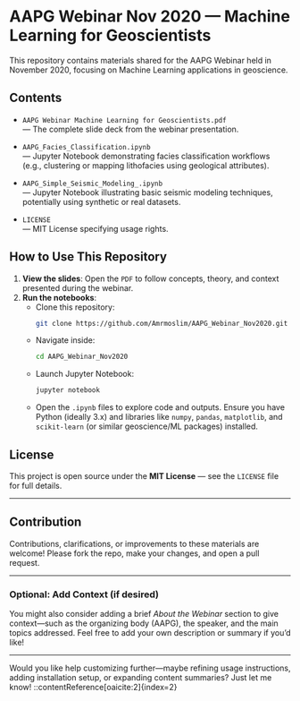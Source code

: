 # AAPG Webinar Nov 2020 — Machine Learning for Geoscientists

This repository contains materials shared for the AAPG Webinar held in November 2020, focusing on Machine Learning applications in geoscience.

## Contents

- `AAPG Webinar Machine Learning for Geoscientists.pdf`  
  — The complete slide deck from the webinar presentation.

- `AAPG_Facies_Classification.ipynb`  
  — Jupyter Notebook demonstrating facies classification workflows (e.g., clustering or mapping lithofacies using geological attributes).

- `AAPG_Simple_Seismic_Modeling_.ipynb`  
  — Jupyter Notebook illustrating basic seismic modeling techniques, potentially using synthetic or real datasets.

- `LICENSE`  
  — MIT License specifying usage rights.

## How to Use This Repository

1. **View the slides**: Open the `PDF` to follow concepts, theory, and context presented during the webinar.
2. **Run the notebooks**:
   - Clone this repository:
     ```bash
     git clone https://github.com/Amrmoslim/AAPG_Webinar_Nov2020.git
     ```
   - Navigate inside:
     ```bash
     cd AAPG_Webinar_Nov2020
     ```
   - Launch Jupyter Notebook:
     ```bash
     jupyter notebook
     ```
   - Open the `.ipynb` files to explore code and outputs. Ensure you have Python (ideally 3.x) and libraries like `numpy`, `pandas`, `matplotlib`, and `scikit-learn` (or similar geoscience/ML packages) installed.

## License

This project is open source under the **MIT License** — see the `LICENSE` file for full details.

---

## Contribution

Contributions, clarifications, or improvements to these materials are welcome! Please fork the repo, make your changes, and open a pull request.

---

### Optional: Add Context (if desired)

You might also consider adding a brief *About the Webinar* section to give context—such as the organizing body (AAPG), the speaker, and the main topics addressed. Feel free to add your own description or summary if you’d like!

---

Would you like help customizing further—maybe refining usage instructions, adding installation setup, or expanding content summaries? Just let me know!
::contentReference[oaicite:2]{index=2}

